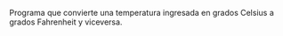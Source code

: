 Programa que convierte una temperatura ingresada en grados Celsius a grados Fahrenheit y viceversa.
